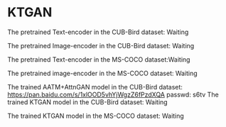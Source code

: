 # KTGAN


The  pretrained  Text-encoder in  the CUB-Bird dataset:  Waiting


The  pretrained  Image-encoder in  the CUB-Bird dataset: Waiting


The  pretrained   Text-encoder in  the MS-COCO dataset:Waiting


The  pretrained  image-encoder in  the MS-COCO dataset: Waiting


The  trained   AATM+AttnGAN  model  in the  CUB-Bird  dataset:
https://pan.baidu.com/s/1xlOOD5vhYjWgzZ6fPzdXQA 
passwd: s6tv
The   trained  KTGAN model    in     the CUB-Bird  dataset: Waiting

The   trained  KTGAN model  in     the MS-COCO dataset: Waiting
